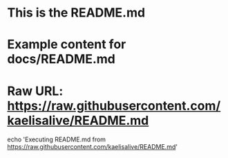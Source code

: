 # This is the README.md
# Example content for docs/README.md

# Raw URL: https://raw.githubusercontent.com/kaelisalive/README.md

echo 'Executing README.md from https://raw.githubusercontent.com/kaelisalive/README.md'
